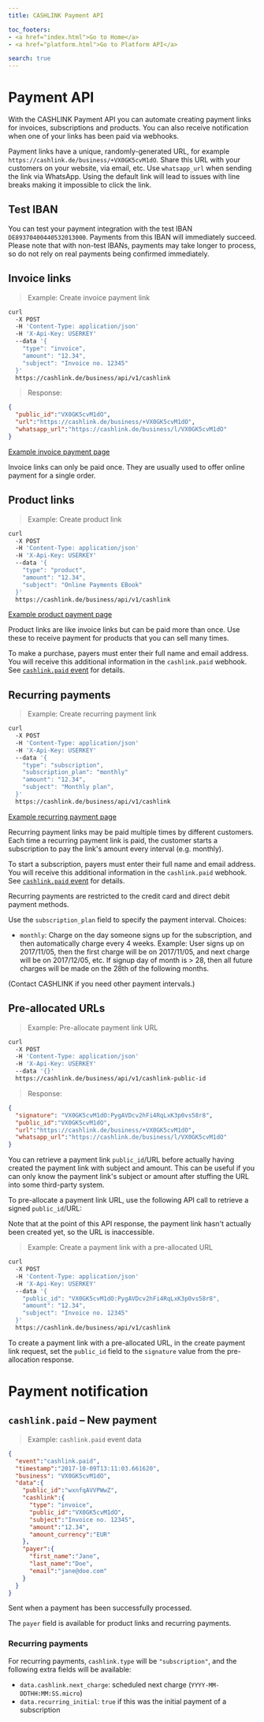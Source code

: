 ```yaml
---
title: CASHLINK Payment API

toc_footers:
- <a href="index.html">Go to Home</a>
- <a href="platform.html">Go to Platform API</a>

search: true
---
```

# Payment API

With the CASHLINK Payment API you can automate creating payment links for invoices, subscriptions and products. You can also receive notification when one of your links has been paid via webhooks.

Payment links have a unique, randomly-generated URL, for example `https://cashlink.de/business/+VX0GK5cvM1dO`. Share this URL with your customers on your website, via email, etc.  Use `whatsapp_url` when sending the link via WhatsApp. Using the default link will lead to issues with line breaks making it impossible to click the link.

## Test IBAN

You can test your payment integration with the test IBAN `DE89370400440532013000`. Payments from this IBAN will immediately succeed. Please note that with non-test IBANs, payments may take longer to process, so do not rely on real payments being confirmed immediately.

## Invoice links

> Example: Create invoice payment link

```sh
curl
  -X POST
  -H 'Content-Type: application/json'
  -H 'X-Api-Key: USERKEY'
  --data '{
    "type": "invoice",
    "amount": "12.34",
    "subject": "Invoice no. 12345"
  }'
  https://cashlink.de/business/api/v1/cashlink
```

> Response:

```json
{
  "public_id":"VX0GK5cvM1dO",
  "url":"https://cashlink.de/business/+VX0GK5cvM1dO",
  "whatsapp_url":"https://cashlink.de/business/l/VX0GK5cvM1dO"
}
```

[Example invoice payment page](https://cashlink.de/business/demolink)

Invoice links can only be paid once. They are usually used to offer online payment for a single order.

## Product links

> Example: Create product link

```sh
curl
  -X POST
  -H 'Content-Type: application/json'
  -H 'X-Api-Key: USERKEY'
  --data '{
    "type": "product",
    "amount": "12.34",
    "subject": "Online Payments EBook"
  }'
  https://cashlink.de/business/api/v1/cashlink
```

[Example product payment page](https://cashlink.de/business/+FaHc8AKUGnmP)

Product links are like invoice links but can be paid more than once. Use these to receive payment for products that you can sell many times.

To make a purchase, payers must enter their full name and email address. You will receive this additional information in the `cashlink.paid` webhook. See [`cashlink.paid` event](#code-cashlink-paid-code-new-payment) for details.

## Recurring payments

> Example: Create recurring payment link

```sh
curl
  -X POST
  -H 'Content-Type: application/json'
  -H 'X-Api-Key: USERKEY'
  --data '{
    "type": "subscription",
    "subscription_plan": "monthly"
    "amount": "12.34",
    "subject": "Monthly plan",
  }'
  https://cashlink.de/business/api/v1/cashlink
```

[Example recurring payment page](https://cashlink.de/business/+g81C9EqWVqd8)

Recurring payment links may be paid multiple times by different customers. Each time a recurring payment link is paid, the customer starts a subscription to pay the link's amount every interval (e.g. monthly).

To start a subscription, payers must enter their full name and email address. You will receive this additional information in the `cashlink.paid` webhook. See [`cashlink.paid` event](#code-cashlink-paid-code-new-payment) for details.

Recurring payments are restricted to the credit card and direct debit payment methods.

Use the `subscription_plan` field to specify the payment interval. Choices:

- `monthly`: Charge on the day someone signs up for the subscription, and then automatically charge every 4 weeks.
  Example: User signs up on 2017/11/05, then the first charge will be on 2017/11/05, and next charge will be on 2017/12/05, etc.
  If signup day of month is > 28, then all future charges will be made on the 28th of the following months.

(Contact CASHLINK if you need other payment intervals.)

## Pre-allocated URLs

> Example: Pre-allocate payment link URL

```sh
curl
  -X POST
  -H 'Content-Type: application/json'
  -H 'X-Api-Key: USERKEY'
  --data '{}'
  https://cashlink.de/business/api/v1/cashlink-public-id
```

> Response:

```json
{
  "signature": "VX0GK5cvM1dO:PygAVDcv2hFi4RqLxK3p0vs58r8",
  "public_id":"VX0GK5cvM1dO",
  "url":"https://cashlink.de/business/+VX0GK5cvM1dO",
  "whatsapp_url":"https://cashlink.de/business/l/VX0GK5cvM1dO"
}
```

You can retrieve a payment link `public_id`/URL before actually having created the payment link with subject and amount. This can be useful if you can only know the payment link's subject or amount after stuffing the URL into some third-party system.

To pre-allocate a payment link URL, use the following API call to retrieve a signed `public_id`/URL:

Note that at the point of this API response, the payment link hasn't actually been created yet, so the URL is inaccessible.


> Example: Create a payment link with a pre-allocated URL

```sh
curl
  -X POST
  -H 'Content-Type: application/json'
  -H 'X-Api-Key: USERKEY'
  --data '{
    "public_id": "VX0GK5cvM1dO:PygAVDcv2hFi4RqLxK3p0vs58r8",
    "amount": "12.34",
    "subject": "Invoice no. 12345"
  }'
  https://cashlink.de/business/api/v1/cashlink
```

To create a payment link with a pre-allocated URL, in the create payment link request, set the `public_id` field to the `signature` value from the pre-allocation response.


# Payment notification

## `cashlink.paid` – New payment

> Example: `cashlink.paid` event data

```json
{
  "event":"cashlink.paid",
  "timestamp":"2017-10-09T13:11:03.661620",
  "business": "VX0GK5cvM1dO",
  "data":{
    "public_id":"wxnfqAVVPWwZ",
    "cashlink":{
      "type": "invoice",
      "public_id":"VX0GK5cvM1dO",
      "subject":"Invoice no. 12345",
      "amount":"12.34",
      "amount_currency":"EUR"
    },
    "payer":{
      "first_name":"Jane",
      "last_name":"Doe",
      "email":"jane@doe.com"
    }
  }
}
```

Sent when a payment has been successfully processed.

The `payer` field is available for product links and recurring payments.

### Recurring payments

For recurring payments, `cashlink.type` will be `"subscription"`, and the following extra fields will be available:

- `data.cashlink.next_charge`: scheduled next charge (`YYYY-MM-DDTHH:MM:SS.micro`)
- `data.recurring_initial`: `true` if this was the initial payment of a subscription
